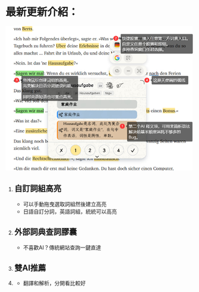 # 最新更新介紹：

![](../../intro/start/assets/pill.png)
1. ## 自訂詞組高亮
    - 可以手動拖曳選取詞組然後建立高亮
    - 日語自訂分詞，英語詞組，統統可以高亮
2. ## 外部詞典查詞膠囊
    - 不喜歡AI？傳統網站查詢一鍵直達
3. ## 雙AI推薦
4.  - 翻譯和解析，分開看比較好


